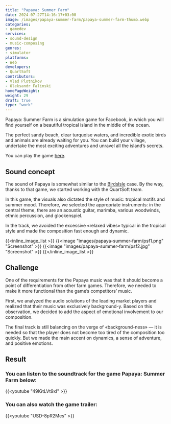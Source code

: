 ```yaml
---
title: "Papaya: Summer Farm"
date: 2024-07-27T14:16:17+03:00
image: /images/papaya-summer-farm/papaya-summer-farm-thumb.webp
categories:
- gamedev
services:
- sound-design
- music-composing
genres:
- simulator
platforms:
- Web
developers:
- QuartSoft
contributors:
- Vlad Plotnikov
- Oleksandr Falinski
homePageWeight:
weight: 29
draft: true
type: "work"
---
```


Papaya: Summer Farm is a simulation game for Facebook, in which you will find yourself on a beautiful tropical island in the middle of the ocean.

The perfect sandy beach, clear turquoise waters, and incredible exotic birds and animals are already waiting for you. You can build your village, undertake the most exciting adventures and unravel all the island’s secrets.

You can play the game [here](https://papaya.quartsoft.com/uk/).

## Sound concept

The sound of Papaya is somewhat similar to the [BirdsIsle](works/birdsisle) case. By the way, thanks to that game, we started working with the QuartSoft team.

In this game, the visuals also dictated the style of music: tropical motifs and summer mood. Therefore, we selected the appropriate instruments: in the central theme, there are an acoustic guitar, marimba, various woodwinds, ethnic percussion, and glockenspiel.

In the track, we avoided the excessive «relaxed vibes» typical in the tropical style and made the composition fast enough and dynamic.

{{<inline_image_list >}}
{{<image "images/papaya-summer-farm/psf1.png" "Screenshot"  >}}
{{<image "images/papaya-summer-farm/psf2.jpg" "Screenshot"  >}}
{{</inline_image_list >}}

## Challenge

One of the requirements for the Papaya music was that it should become a point of differentiation from other farm games. Therefore, we needed to make it more functional than the game’s competitors’ music.

First, we analyzed the audio solutions of the leading market players and realized that their music was exclusively background-y. Based on this observation, we decided to add the aspect of emotional involvement to our composition.

The final track is still balancing on the verge of «background-ness» — it is needed so that the player does not become too tired of the composition too quickly. But we made the main accent on dynamics, a sense of adventure, and positive emotions.

## Result

### You can listen to the soundtrack for the game Papaya: Summer Farm below:

{{<youtube "49lGtLVt9xI" >}}

### You can also watch the game trailer:

{{<youtube "USD-8pR2Mes" >}}